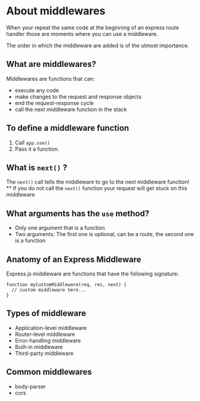 # About middlewares

When your repeat the same code at the beginning of an express route handler those are moments where you can use a middleware.

The order in which the middleware are added is of the utmost importance.

## What are middlewares?
Middlewares are functions that can:
* execute any code
* make changes to the request and response objects
* end the request-response cycle
* call the next middleware function in the stack

## To define a middleware function
1. Call ```app.use()```
2. Pass it a function.

## What is ```next()``` ?
The ```next()``` call tells the middleware to go to the next middleware function!
** If you do not call the ```next()``` function your request will get stuck on this middleware

## What arguments has the ```use``` method?
* Only one argument that is a function
* Two arguments: The first one is optional, can be a route, the second one is a function

## Anatomy of an Express Middleware
Express.js middleware are functions that have the following signature:
```
function myCustomMiddleware(req, res, next) {
  // custom middleware here...
}
```

## Types of middleware
* Application-level middleware
* Router-level middleware
* Error-handling middleware
* Built-in middleware
* Third-party middleware

## Common middlewares
* body-parser
* cors